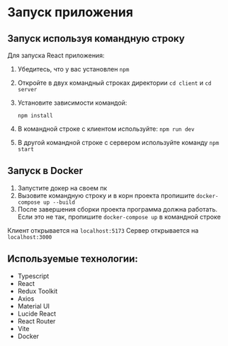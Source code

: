 # Запуск приложения

## Запуск используя командную строку

Для запуска React приложения:

1. Убедитесь, что у вас установлен `npm`
2. Откройте в двух командный строках директории `cd client` и `cd server`
3. Установите зависимости командой:

   ```
   npm install
   ```
4. В командной строке с клиентом используйте: ```npm run dev```
5. В другой командной строке c сервером используйте команду `npm start` 

## Запуск в Docker

1. Запустите докер на своем пк
2. Вызовите командную строку и в корн проекта пропишите `docker-compose up --build`
3. После завершения сборки проекта программа должна работать. Если это не так, пропишите `docker-compose up` в командной строке

Клиент открывается на `localhost:5173`
Сервер открывается на `localhost:3000` 

## Используемые технологии:
- Typescript
- React
- Redux Toolkit
- Axios
- Material UI
- Lucide React
- React Router
- Vite
- Docker
